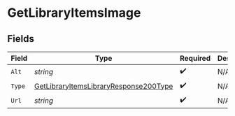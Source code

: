 # GetLibraryItemsImage


## Fields

| Field                                                                                                   | Type                                                                                                    | Required                                                                                                | Description                                                                                             | Example                                                                                                 |
| ------------------------------------------------------------------------------------------------------- | ------------------------------------------------------------------------------------------------------- | ------------------------------------------------------------------------------------------------------- | ------------------------------------------------------------------------------------------------------- | ------------------------------------------------------------------------------------------------------- |
| `Alt`                                                                                                   | *string*                                                                                                | :heavy_check_mark:                                                                                      | N/A                                                                                                     | Episode 1                                                                                               |
| `Type`                                                                                                  | [GetLibraryItemsLibraryResponse200Type](../../Models/Requests/GetLibraryItemsLibraryResponse200Type.md) | :heavy_check_mark:                                                                                      | N/A                                                                                                     | background                                                                                              |
| `Url`                                                                                                   | *string*                                                                                                | :heavy_check_mark:                                                                                      | N/A                                                                                                     | /library/metadata/45521/thumb/1644710589                                                                |